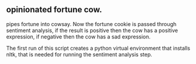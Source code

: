 
## opinionated fortune cow.

pipes fortune into cowsay. Now the fortune cookie is passed through sentiment analysis, if the result is positive then the cow has a positive expression, if negative then the cow has a sad expression.

The first run of this script creates a python virtual environment that installs nltk, that is needed for running the sentiment analysis step.
